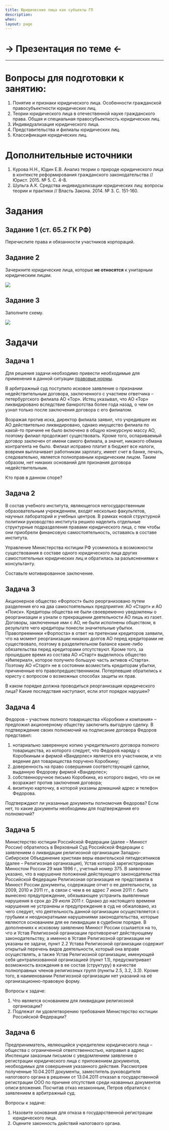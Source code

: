 ```yaml
---
title: Юридические лица как субъекты ГП
description:
when:
layout: page
---
```


# &rarr; <a id="goToPresentation" target="_blank">Презентация по теме</a> &larr;

<hr />

# Вопросы для подготовки к занятию:

1. Понятие и признаки юридического лица. Особенности гражданской
   правосубъектности юридических лиц.
2. Теории юридического лица в отечественной науке гражданского права. Общая и
   специальная правосубъектность юридических лиц.
3. Индивидуализация юридического лица.
4. Представительства и филиалы юридических лиц.
5. Классификация юридических лиц.

# Дополнительные источники

1. Курова Н.Н., Юдин Е.В. Анализ теории о природе юридического лица в контексте реформирования гражданского законодательства // Юрист. 2015. № 5. С. 4-8.
2. Шульга А.К. Средства индивидуализации юридических лиц: вопросы теории и практики // Власть Закона. 2014. № 3. С. 151-160.

# Задания

## Задание 1 (ст. 65.2 ГК РФ)

Перечислите права и обязанности участников корпораций.

## Задание 2

Зачеркните юридические лица, которые **не относятся** к унитарным юридическим лицам.

![](./nonunit.png)

## Задание 3

Заполните схему.

![](./entitytypes.png)

# Задачи

## Задача 1

Для решения задачи необходимо привести необходимые для применения в данной
ситуации [правовые нормы](http://www.consultant.ru/document/cons_doc_LAW_8743/2dde5484151bb43287266805650ce09ee9b973ba/).

В арбитражный суд поступило исковое заявление о признании недействительным
договора, заключенного с участием ответчика – петербургского филиала АО «Тор».
Истец указывал, что АО «Тор» ликвидировано вследствие банкротства более года
назад, о чем он узнал только после заключения договора с его филиалом.

Возражая против иска, директор филиала заявил, что учредившее их АО
действительно ликвидировано, однако имущество филиала по какой-то причине не
было включено в общую конкурсную массу АО, поэтому филиал продолжает
существовать. Кроме того, оспариваемый договор заключен от имени самого филиала,
а значит, никакого обмана контрагента не было. Филиал исправно платит в бюджет
все налоги, вовремя выплачивает работникам зарплату, имеет счет в банке, печать,
следовательно, является полноправным юридическим лицом. Таким образом, нет
никаких оснований для признания договора недействительным.

Кто прав в данном споре?

## Задача 2

В состав учебного института, являющегося негосударственным образовательным
учреждением, входят несколько факультетов, научных лабораторий и учебных
центров. В рамках новой структурной политики руководство института решило
наделить отдельные структурные подразделения правами юридического лица, с тем
чтобы они приобрели финансовую самостоятельность, оставаясь в составе института.

Управление Министерства юстиции РФ усомнилось в возможности существования в
составе одного юридического лица других самостоятельных юридических лиц и
обратилась за разъяснениями к консультанту.

Составьте мотивированное заключение.

## Задача 3

Акционерное общество «Форпост» было реорганизовано путем разделения его на два
самостоятельных предприятия: АО «Старт» и АО «Поиск». Кредиторы общества не были
своевременно уведомлены о реорганизации и узнали о прекращении деятельности АО
лишь из газет. Договоры, заключенные ими с АО, не были исполнены обществом, в
результате чего кредиторы понесли значительные убытки. Правопреемники «Форпоста»
в ответ на претензии кредиторов заявили, что на момент реорганизации никаких
долгов АО перед кредиторами не существовало, поэтому в разделительном балансе
какие-либо обязательства перед кредиторами отсутствуют. Кроме того, за прошедшее
время из состава АО «Старт» выделилось общество «Империал», которое получило
большую часть активов «Старта». Поэтому АО «Старт» не в состоянии возместить
кредиторам убытки, причиненные его правопредшественником. Потерпевшие обратились
к юристу с вопросом о возможных способах защиты их прав.

В каком порядке должна проводиться реорганизация юридического лица? Какие
последствия наступают, если этот порядок нарушен?

## Задача 4

Федоров – участник полного товарищества «Коробкин и компания» – предложил
акционерному обществу заключить выгодную сделку. В подтверждение своих
полномочий на подписание договора Федоров представил:

1. нотариально заверенную копию учредительного договора полного товарищества, из
   которого следует, что Федоров наряду с Коробкиным и фирмой «Вандерлес»
   является его участником, и что ведение дел товарищества поручено Коробкину;
2. доверенность на право совершения соответствующей сделки, выданную Федорову
   фирмой «Вандерлес»;
3. собственноручное письмо Коробкина, из которого видно, что он не возражает
   против заключения договора;
4. визитную карточку, в которой указаны домашний адрес и телефон Федорова.

Подтверждают ли указанные документы полномочия Федорова? Если нет, то какие
документы необходимы для подтверждения его полномочий?

## Задача 5

Министерство юстиции Российской Федерации (далее – Минюст России) обратилось в
Верховный Суд Российской Федерации с заявлением о ликвидации религиозной
организации Западно-Сибирское Объединение христиан веры евангельской
пятидесятников (далее – Религиозная организация), Устав которой зарегистрирован
Минюстом России 29 мая 1996 г., учетный номер 375. В заявлении указано, что в
нарушение положений действующего законодательства Российской Федерации
Религиозная организация не представила в Минюст России документы, содержащие
отчет о ее деятельности, за 2009, 2010 и 2011 гг., в связи с чем в ее адрес 7
июня 2011 г. было вынесено предупреждение, обязывающее устранить выявленные
нарушения в срок до 29 июля 2011 г. Однако до настоящего времени нарушения не
устранены и предупреждение в суд не обжаловано, из чего следует, что
деятельность данной организации осуществляется с грубыми и неоднократными
нарушениями законодательства, которые являются основанием для ее ликвидации в
судебном порядке. В дополнениях к исковому заявлению Минюст России ссылается на
то, что и Устав Религиозной организации противоречит действующему
законодательству, а именно в Уставе Религиозной организации не указаны ее
задачи, пункт 2.2 Устава Религиозной организации содержит открытый перечень
видов деятельности, который она вправе осуществлять, а также Устав Религиозной
организации, именующей себя централизованной организацией (пункт 1.1),
предусматривает возможность вхождения в ее состав (структуру) в качестве
полноправных членов религиозных групп (пункты 2.5, 3.2, 3.3). Кроме того, в
наименовании Религиозной организации нет указаний на её организационно-правовую
форму.

Вопросы к задаче:

1. Что является основанием для ликвидации религиозной организации?
2. Подлежат ли удовлетворению требования Министерство юстиции Российской Федерации?

## Задача 6

Предприниматель, являющийся учредителем юридического лица – общества с
ограниченной ответственностью, направил в адрес Инспекции заказным письмом с
уведомлением заявление о регистрации юридического лица с приложением документов,
необходимых для совершения указанного действия. Рассмотрев полученные 10.04.2011
документы, заместитель руководителя налогового органа в решении от 13.04.2011
отказал в государственной регистрации ООО по причине отсутствия среди названных
документов описи вложения. Посчитав отказ незаконным, Петров обратился с
заявлением в арбитражный суд.

Вопросы к задаче:

1. Назовите основания для отказа в государственной регистрации юридического
   лица.
2. Оцените законность действий налогового органа.
